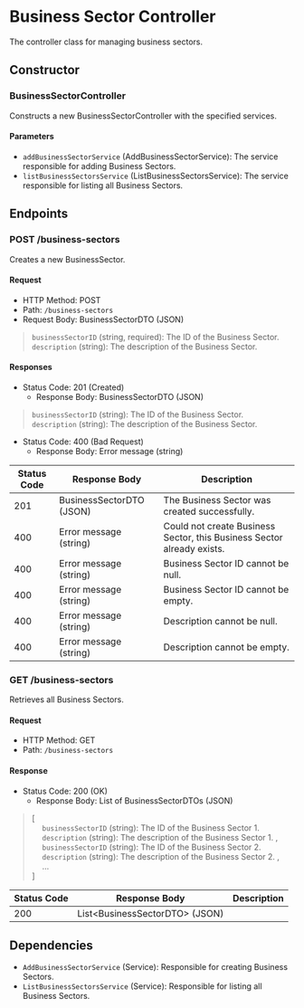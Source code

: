 # Business Sector Controller

The controller class for managing business sectors.

## Constructor

### BusinessSectorController

Constructs a new BusinessSectorController with the specified services.

#### Parameters

- `addBusinessSectorService` (AddBusinessSectorService): The service responsible for adding Business Sectors.
- `listBusinessSectorsService` (ListBusinessSectorsService): The service responsible for listing all Business Sectors.

## Endpoints

### POST /business-sectors

Creates a new BusinessSector.

#### Request

- HTTP Method: POST
- Path: `/business-sectors`
- Request Body: BusinessSectorDTO (JSON)
> `businessSectorID` (string, required): The ID of the Business Sector. <br>
> `description` (string): The description of the Business Sector.

#### Responses

- Status Code: 201 (Created)
    - Response Body: BusinessSectorDTO (JSON)
> `businessSectorID` (string): The ID of the Business Sector. <br>
> `description` (string): The description of the Business Sector.


- Status Code: 400 (Bad Request)
    - Response Body: Error message (string)


| Status Code | Response Body            | Description                                                            |
|-------------|--------------------------|------------------------------------------------------------------------|
| 201         | BusinessSectorDTO (JSON) | The Business Sector was created successfully.                          |
| 400         | Error message (string)   | Could not create Business Sector, this Business Sector already exists. |
| 400         | Error message (string)   | Business Sector ID cannot be null.                                     |
| 400         | Error message (string)   | Business Sector ID cannot be empty.                                    |
| 400         | Error message (string)   | Description cannot be null.                                            |
| 400         | Error message (string)   | Description cannot be empty.                                           |


### GET /business-sectors

Retrieves all Business Sectors.

#### Request

- HTTP Method: GET
- Path: `/business-sectors`

#### Response

- Status Code: 200 (OK)
    - Response Body: List of BusinessSectorDTOs (JSON)
> [ <br>
> &emsp; `businessSectorID` (string): The ID of the Business Sector 1. <br>
> &emsp; `description` (string): The description of the Business Sector 1. , <br>
> &emsp; `businessSectorID` (string): The ID of the Business Sector 2. <br>
> &emsp; `description` (string): The description of the Business Sector 2. ,<br>
> &emsp; ... <br>
> ]


| Status Code | Response Body                   | Description |
|-------------|---------------------------------|-------------|
| 200         | List\<BusinessSectorDTO> (JSON) |             |

## Dependencies

- `AddBusinessSectorService` (Service): Responsible for creating Business Sectors.
- `ListBusinessSectorsService` (Service): Responsible for listing all Business Sectors.
